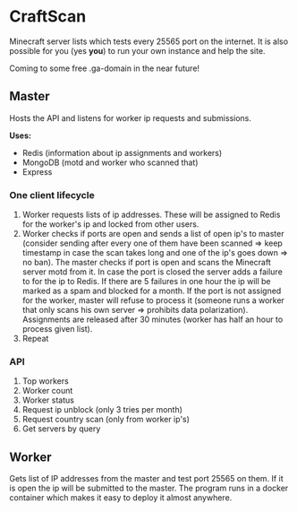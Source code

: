 # CraftScan

Minecraft server lists which tests every 25565 port on the internet. It is also possible for you (yes **you**) to run your own instance and help the site. 

Coming to some free .ga-domain in the near future!

## Master

Hosts the API and listens for worker ip requests and submissions. 

**Uses:**

- Redis (information about ip assignments and workers)
- MongoDB (motd and worker who scanned that)
- Express

### One client lifecycle

1. Worker requests lists of ip addresses. These will be assigned to Redis for the worker's ip and locked from other users.
2. Worker checks if ports are open and sends a list of open ip's to master (consider sending after every one of them have been scanned => keep timestamp in case the scan takes long and one of the ip's goes down => no ban). The master checks if port is open and scans the Minecraft server motd from it. In case the port is closed the server adds a failure to for the ip to Redis. If there are 5 failures in one hour the ip will be marked as a spam and blocked for a month. If the port is not assigned for the worker, master will refuse to process it (someone runs a worker that only scans his own server => prohibits data polarization). Assignments are released after 30 minutes (worker has half an hour to process given list).
3. Repeat


### API


1. Top workers
2. Worker count
3. Worker status
4. Request ip unblock (only 3 tries per month)
5. Request country scan (only from worker ip's)
6. Get servers by query

## Worker

Gets list of IP addresses from the master and test port 25565 on them. If it is open the ip will be submitted to the master. The program runs in a docker container which makes it easy to deploy it almost anywhere. 